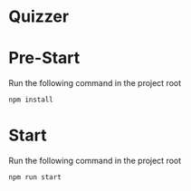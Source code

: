 # Quizzer

# Pre-Start

Run the following command in the project root

```
npm install
```

# Start

Run the following command in the project root

```
npm run start
```
